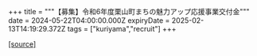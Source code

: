 +++
title = """【募集】令和6年度栗山町まちの魅力アップ応援事業交付金"""
date = 2024-05-22T04:00:00.000Z
expiryDate = 2025-02-13T14:19:29.372Z
tags = ["kuriyama","recruit"]
+++


[[source]](https://www.town.kuriyama.hokkaido.jp/soshiki/31/633.html)

